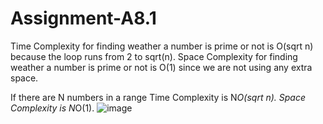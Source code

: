# Assignment-A8.1
Time Complexity for finding weather a number is prime or not is O(sqrt n) because the loop runs from 2 to sqrt(n).
Space Complexity for finding weather a number is prime or not is O(1) since we are not using any extra space.

If there are N numbers in a range
Time Complexity is N*O(sqrt n).
Space Complexity is N*O(1).
![image](https://user-images.githubusercontent.com/116830231/220977309-4a50f9c9-c5ea-4ac4-8ea6-bb78f66c8d7a.png)

